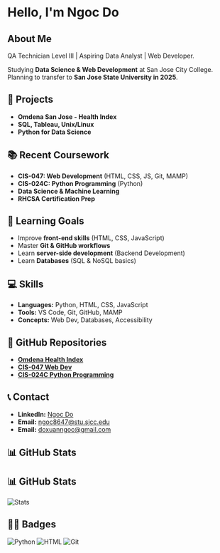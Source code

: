# Hello, I'm Ngoc Do

## About Me
QA Technician Level III | Aspiring Data Analyst | Web Developer.

Studying **Data Science & Web Development** at San Jose City College. Planning to transfer to **San Jose State University in 2025**.

## 🚀 Projects
- **Omdena San Jose - Health Index**
- **SQL, Tableau, Unix/Linux**
- **Python for Data Science**

## 📚 Recent Coursework
- **CIS-047: Web Development** (HTML, CSS, JS, Git, MAMP)
- **CIS-024C: Python Programming** (Python)
- **Data Science & Machine Learning**
- **RHCSA Certification Prep**

## 🎯 Learning Goals
- Improve **front-end skills** (HTML, CSS, JavaScript)
- Master **Git & GitHub workflows**
- Learn **server-side development** (Backend Development)
- Learn **Databases** (SQL & NoSQL basics)

## 💻 Skills
- **Languages:** Python, HTML, CSS, JavaScript
- **Tools:** VS Code, Git, GitHub, MAMP
- **Concepts:** Web Dev, Databases, Accessibility

## 📂 GitHub Repositories
- **[Omdena Health Index](https://[https://github.com/NGOCDO2425/OMDENA2024)**
- **[CIS-047 Web Dev](https://github.com/NGOCDO2425/NGOCDO2425)**
- **[CIS-024C Python Programming](https://github.com/NGOCDO2425/Lupes-Lookup-App)**

## 📞 Contact
- **LinkedIn:** [Ngoc Do](https://www.linkedin.com/in/ngoc-do-342a3a34b/)
- **Email:** [ngoc8647@stu.sjcc.edu](mailto:ngoc8647@stu.sjcc.edu)
- **Email:** [doxuanngoc@gmail.com](mailto:doxuanngoc@gmail.com)

## 📊 GitHub Stats
## 📊 GitHub Stats
![Stats](https://github-readme-stats.vercel.app/api?username=NGOCDO2425&show_icons=true&theme=tokyonight)

## 🧑‍💻 Badges
![Python](https://img.shields.io/badge/Python-Intermediate-blue)
![HTML](https://img.shields.io/badge/HTML-Intermediate-yellow)
![Git](https://img.shields.io/badge/Git-Intermediate-orange)
